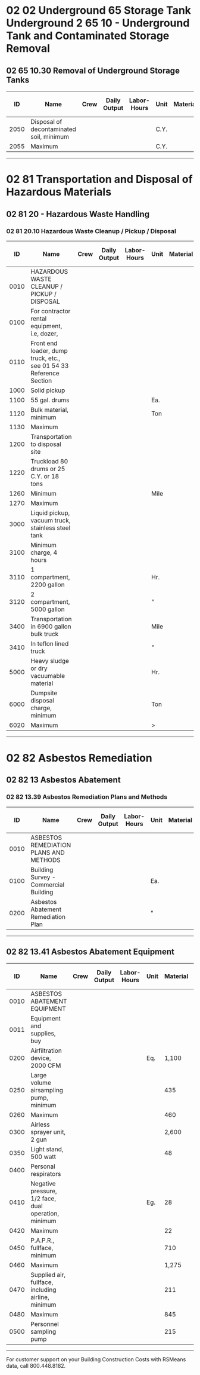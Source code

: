 # 02 02 Underground 65 Storage Tank Underground 2 65 10 - Underground Tank and Contaminated Storage Removal

## 02 65 10.30 Removal of Underground Storage Tanks

| ID   | Name                                                                 | Crew | Daily Output | Labor-Hours | Unit | Material | Labor | Equipment | Total | Total Incl O&P |
|------|----------------------------------------------------------------------|------|--------------|-------------|------|----------|-------|-----------|-------|----------------|
| 2050 | Disposal of decontaminated soil, minimum                             |      |              |             | C.Y. |          |       |           | 135   | 150            |
| 2055 | Maximum                                                              |      |              |             | C.Y. |          |       |           | 400   | 440            |

---

# 02 81 Transportation and Disposal of Hazardous Materials

## 02 81 20 - Hazardous Waste Handling

### 02 81 20.10 Hazardous Waste Cleanup / Pickup / Disposal

| ID   | Name                                                                 | Crew | Daily Output | Labor-Hours | Unit | Material | Labor | Equipment | Total | Total Incl O&P |
|------|----------------------------------------------------------------------|------|--------------|-------------|------|----------|-------|-----------|-------|----------------|
| 0010 | HAZARDOUS WASTE CLEANUP / PICKUP / DISPOSAL                          |      |              |             |      |          |       |           |       |                |
| 0100 | For contractor rental equipment, i.e, dozer,                         |      |              |             |      |          |       |           |       |                |
| 0110 | Front end loader, dump truck, etc., see 01 54 33 Reference Section   |      |              |             |      |          |       |           |       |                |
| 1000 | Solid pickup                                                         |      |              |             |      |          |       |           |       |                |
| 1100 | 55 gal. drums                                                        |      |              |             | Ea.  |          |       |           | 240   | 265            |
| 1120 | Bulk material, minimum                                               |      |              |             | Ton  |          |       |           | 190   | 210            |
| 1130 | Maximum                                                              |      |              |             |      |          |       |           | 595   | 655            |
| 1200 | Transportation to disposal site                                      |      |              |             |      |          |       |           |       |                |
| 1220 | Truckload 80 drums or 25 C.Y. or 18 tons                             |      |              |             |      |          |       |           |       |                |
| 1260 | Minimum                                                              |      |              |             | Mile |          |       |           | 2.255 | 4.45           |
| 1270 | Maximum                                                              |      |              |             |      |          |       |           | 7.25  | 7.98           |
| 3000 | Liquid pickup, vacuum truck, stainless steel tank                    |      |              |             |      |          |       |           |       |                |
| 3100 | Minimum charge, 4 hours                                              |      |              |             |      |          |       |           |       |                |
| 3110 | 1 compartment, 2200 gallon                                           |      |              |             | Hr.  |          |       |           | 140   | 155            |
| 3120 | 2 compartment, 5000 gallon                                           |      |              |             | "    |          |       |           | 200   | 225            |
| 3400 | Transportation in 6900 gallon bulk truck                             |      |              |             | Mile |          |       |           | 7.95  | 8.75           |
| 3410 | In teflon lined truck                                                |      |              |             | "    |          |       |           | 10.20 | 11.25          |
| 5000 | Heavy sludge or dry vacuumable material                              |      |              |             | Hr.  |          |       |           | 140   | 155            |
| 6000 | Dumpsite disposal charge, minimum                                    |      |              |             | Ton  |          |       |           | 140   | 155            |
| 6020 | Maximum                                                              |      |              |             | >    |          |       |           | 415   | 455            |

---

# 02 82 Asbestos Remediation

## 02 82 13 Asbestos Abatement

### 02 82 13.39 Asbestos Remediation Plans and Methods

| ID   | Name                                                                 | Crew | Daily Output | Labor-Hours | Unit | Material | Labor | Equipment | Total | Total Incl O&P |
|------|----------------------------------------------------------------------|------|--------------|-------------|------|----------|-------|-----------|-------|----------------|
| 0010 | ASBESTOS REMEDIATION PLANS AND METHODS                               |      |              |             |      |          |       |           |       |                |
| 0100 | Building Survey - Commercial Building                                |      |              |             | Ea.  |          |       |           | 2,200 | 2,400          |
| 0200 | Asbestos Abatement Remediation Plan                                  |      |              |             | "    |          |       |           | 1,350 | 1,475          |

---

## 02 82 13.41 Asbestos Abatement Equipment

| ID   | Name                                                                 | Crew | Daily Output | Labor-Hours | Unit | Material | Labor | Equipment | Total | Total Incl O&P |
|------|----------------------------------------------------------------------|------|--------------|-------------|------|----------|-------|-----------|-------|----------------|
| 0010 | ASBESTOS ABATEMENT EQUIPMENT                                         |      |              |             |      |          |       |           |       |                |
| 0011 | Equipment and supplies, buy                                          |      |              |             |      |          |       |           |       |                |
| 0200 | Airfiltration device, 2000 CFM                                       |      |              |             | Eq.  | 1,100    |       |           | 1,100 | 1,200          |
| 0250 | Large volume airsampling pump, minimum                               |      |              |             |      | 435      |       |           | 435   | 480            |
| 0260 | Maximum                                                              |      |              |             |      | 460      |       |           | 460   | 505            |
| 0300 | Airless sprayer unit, 2 gun                                          |      |              |             |      | 2,600    |       |           | 2,600 | 2,850          |
| 0350 | Light stand, 500 watt                                                |      |              |             |      | 48       |       |           | 48    | 52.50          |
| 0400 | Personal respirators                                                 |      |              |             |      |          |       |           |       |                |
| 0410 | Negative pressure, 1/2 face, dual operation, minimum                 |      |              |             | Eg.  | 28       |       |           | 28    | 31             |
| 0420 | Maximum                                                              |      |              |             |      | 22       |       |           | 22    | 24.50          |
| 0450 | P.A.P.R., fullface, minimum                                          |      |              |             |      | 710      |       |           | 710   | 780            |
| 0460 | Maximum                                                              |      |              |             |      | 1,275    |       |           | 1,275 | 1,400          |
| 0470 | Supplied air, fullface, including airline, minimum                   |      |              |             |      | 211      |       |           | 211   | 233            |
| 0480 | Maximum                                                              |      |              |             |      | 845      |       |           | 845   | 930            |
| 0500 | Personnel sampling pump                                              |      |              |             |      | 215      |       |           | 215   | 236            |

---

For customer support on your Building Construction Costs with RSMeans data, call 800.448.8182.